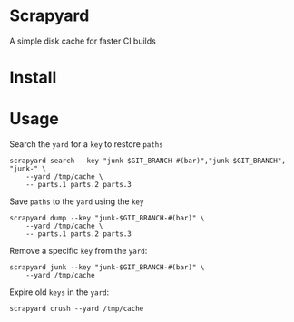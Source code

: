 # Scrapyard

A simple disk cache for faster CI builds

# Install

# Usage

Search the `yard` for a `key` to restore `paths`

```
scrapyard search --key "junk-$GIT_BRANCH-#(bar)","junk-$GIT_BRANCH", "junk-" \
    --yard /tmp/cache \
    -- parts.1 parts.2 parts.3
```

Save `paths` to the `yard` using the `key`

```
scrapyard dump --key "junk-$GIT_BRANCH-#(bar)" \
    --yard /tmp/cache \
    -- parts.1 parts.2 parts.3
```

Remove a specific `key` from the `yard`:

```
scrapyard junk --key "junk-$GIT_BRANCH-#(bar)" \
    --yard /tmp/cache
```

Expire old `keys` in the `yard`:

```
scrapyard crush --yard /tmp/cache
```

